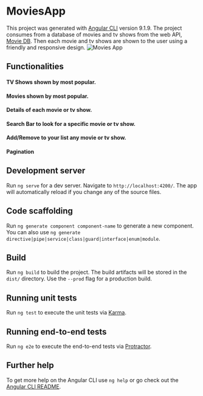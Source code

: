 # MoviesApp

This project was generated with [Angular CLI](https://github.com/angular/angular-cli) version 9.1.9. The project consumes from a database of movies and tv shows from the web API, [Movie DB](https://developers.themoviedb.org/). Then each movie and tv shows are shown to the user using a friendly and responsive design.
![Movies App](https://github.com/williamvn/MoviesApp/blob/master/ShowsPicture.jpg?raw=true)
## Functionalities
#### TV Shows shown by most popular.
#### Movies shown by most popular.
#### Details of each movie or tv show.
#### Search Bar to look for a specific movie or tv show.
#### Add/Remove to your list any movie or tv show.
#### Pagination

## Development server

Run `ng serve` for a dev server. Navigate to `http://localhost:4200/`. The app will automatically reload if you change any of the source files.

## Code scaffolding

Run `ng generate component component-name` to generate a new component. You can also use `ng generate directive|pipe|service|class|guard|interface|enum|module`.

## Build

Run `ng build` to build the project. The build artifacts will be stored in the `dist/` directory. Use the `--prod` flag for a production build.

## Running unit tests

Run `ng test` to execute the unit tests via [Karma](https://karma-runner.github.io).

## Running end-to-end tests

Run `ng e2e` to execute the end-to-end tests via [Protractor](http://www.protractortest.org/).

## Further help

To get more help on the Angular CLI use `ng help` or go check out the [Angular CLI README](https://github.com/angular/angular-cli/blob/master/README.md).

